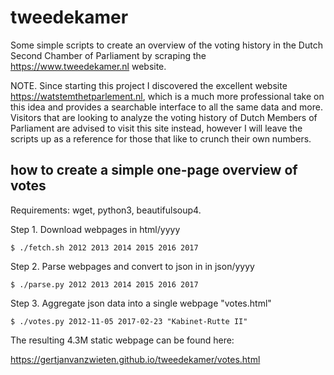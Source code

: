 # tweedekamer

Some simple scripts to create an overview of the voting history in the Dutch
Second Chamber of Parliament by scraping the https://www.tweedekamer.nl
website.

NOTE. Since starting this project I discovered the excellent website
https://watstemthetparlement.nl, which is a much more professional take on this
idea and provides a searchable interface to all the same data and more.
Visitors that are looking to analyze the voting history of Dutch Members of
Parliament are advised to visit this site instead, however I will leave the
scripts up as a reference for those that like to crunch their own numbers.

## how to create a simple one-page overview of votes

Requirements: wget, python3, beautifulsoup4.

Step 1. Download webpages in html/yyyy

    $ ./fetch.sh 2012 2013 2014 2015 2016 2017

Step 2. Parse webpages and convert to json in in json/yyyy

    $ ./parse.py 2012 2013 2014 2015 2016 2017

Step 3. Aggregate json data into a single webpage "votes.html"

    $ ./votes.py 2012-11-05 2017-02-23 "Kabinet-Rutte II"

The resulting 4.3M static webpage can be found here:

https://gertjanvanzwieten.github.io/tweedekamer/votes.html
